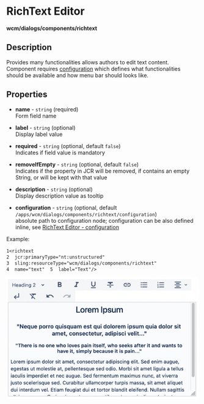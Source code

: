 # RichText Editor

**wcm/dialogs/components/richtext**

## Description

Provides many functionalities allows authors to edit text content.  
Component requires [configuration](./richtext-editor-configuration.md/) which defines what functionalities should be available and how menu bar should looks like.

## Properties

- **name** -  `string` (required)  
    Form field name

- **label** - `string` (optional)  
    Display label value

- **required** - `string` (optional, default `false`)  
    Indicates if field value is mandatory

- **removeIfEmpty** - `string` (optional, default `false`)  
    Indicates if the property in JCR will be removed, if contains an empty String, or will be kept with that value

- **description** - `string` (optional)  
    Display description value as tooltip

- **configuration** - `string` (optional, default `/apps/wcm/dialogs/components/richtext/configuration`)  
    absolute path to configuration node; configuration can be also defined inline, see [RichText Editor - configuration](./richtext-editor-configuration.md/)

Example:

```
1<richtext  
2  jcr:primaryType="nt:unstructured"  
3  sling:resourceType="wcm/dialogs/components/richtext"  
4  name="text"  5  label="Text"/>
```

![RichText Editor](rte1.png)

